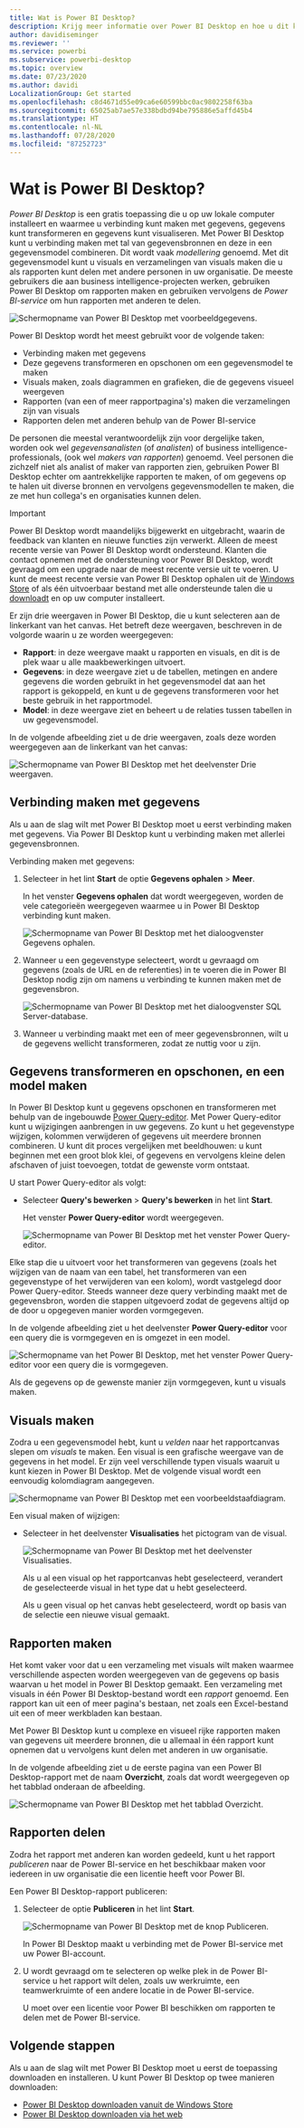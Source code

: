 ```yaml
---
title: Wat is Power BI Desktop?
description: Krijg meer informatie over Power BI Desktop en hoe u dit kunt gebruiken.
author: davidiseminger
ms.reviewer: ''
ms.service: powerbi
ms.subservice: powerbi-desktop
ms.topic: overview
ms.date: 07/23/2020
ms.author: davidi
LocalizationGroup: Get started
ms.openlocfilehash: c8d4671d55e09ca6e60599bbc0ac9802258f63ba
ms.sourcegitcommit: 65025ab7ae57e338bdbd94be795886e5affd45b4
ms.translationtype: HT
ms.contentlocale: nl-NL
ms.lasthandoff: 07/28/2020
ms.locfileid: "87252723"
---
```

# <a name="what-is-power-bi-desktop"></a>Wat is Power BI Desktop?

*Power BI Desktop* is een gratis toepassing die u op uw lokale computer installeert en waarmee u verbinding kunt maken met gegevens, gegevens kunt transformeren en gegevens kunt visualiseren. Met Power BI Desktop kunt u verbinding maken met tal van gegevensbronnen en deze in een gegevensmodel combineren. Dit wordt vaak *modellering* genoemd. Met dit gegevensmodel kunt u visuals en verzamelingen van visuals maken die u als rapporten kunt delen met andere personen in uw organisatie. De meeste gebruikers die aan business intelligence-projecten werken, gebruiken Power BI Desktop om rapporten maken en gebruiken vervolgens de *Power BI-service* om hun rapporten met anderen te delen.

![Schermopname van Power BI Desktop met voorbeeldgegevens.](media/desktop-what-is-desktop/what-is-desktop_01.png)

Power BI Desktop wordt het meest gebruikt voor de volgende taken:

* Verbinding maken met gegevens
* Deze gegevens transformeren en opschonen om een gegevensmodel te maken
* Visuals maken, zoals diagrammen en grafieken, die de gegevens visueel weergeven
* Rapporten (van een of meer rapportpagina's) maken die verzamelingen zijn van visuals
* Rapporten delen met anderen behulp van de Power BI-service

De personen die meestal verantwoordelijk zijn voor dergelijke taken, worden ook wel *gegevensanalisten* (of *analisten*) of business intelligence-professionals, (ook wel *makers van rapporten*) genoemd. Veel personen die zichzelf niet als analist of maker van rapporten zien, gebruiken Power BI Desktop echter om aantrekkelijke rapporten te maken, of om gegevens op te halen uit diverse bronnen en vervolgens gegevensmodellen te maken, die ze met hun collega's en organisaties kunnen delen.


> [!IMPORTANT]
> Power BI Desktop wordt maandelijks bijgewerkt en uitgebracht, waarin de feedback van klanten en nieuwe functies zijn verwerkt. Alleen de meest recente versie van Power BI Desktop wordt ondersteund. Klanten die contact opnemen met de ondersteuning voor Power BI Desktop, wordt gevraagd om een upgrade naar de meest recente versie uit te voeren. U kunt de meest recente versie van Power BI Desktop ophalen uit de [Windows Store](https://aka.ms/pbidesktopstore) of als één uitvoerbaar bestand met alle ondersteunde talen die u [downloadt](https://www.microsoft.com/download/details.aspx?id=58494) en op uw computer installeert.


Er zijn drie weergaven in Power BI Desktop, die u kunt selecteren aan de linkerkant van het canvas. Het betreft deze weergaven, beschreven in de volgorde waarin u ze worden weergegeven:
* **Rapport**: in deze weergave maakt u rapporten en visuals, en dit is de plek waar u alle maakbewerkingen uitvoert.
* **Gegevens**: in deze weergave ziet u de tabellen, metingen en andere gegevens die worden gebruikt in het gegevensmodel dat aan het rapport is gekoppeld, en kunt u de gegevens transformeren voor het beste gebruik in het rapportmodel.
* **Model**: in deze weergave ziet en beheert u de relaties tussen tabellen in uw gegevensmodel.

In de volgende afbeelding ziet u de drie weergaven, zoals deze worden weergegeven aan de linkerkant van het canvas:

![Schermopname van Power BI Desktop met het deelvenster Drie weergaven.](media/desktop-what-is-desktop/what-is-desktop-07.png)
 

## <a name="connect-to-data"></a>Verbinding maken met gegevens
Als u aan de slag wilt met Power BI Desktop moet u eerst verbinding maken met gegevens. Via Power BI Desktop kunt u verbinding maken met allerlei gegevensbronnen. 

Verbinding maken met gegevens:

1. Selecteer in het lint **Start** de optie **Gegevens ophalen** > **Meer**. 

   In het venster **Gegevens ophalen** dat wordt weergegeven, worden de vele categorieën weergegeven waarmee u in Power BI Desktop verbinding kunt maken.

   ![Schermopname van Power BI Desktop met het dialoogvenster Gegevens ophalen.](media/desktop-what-is-desktop/what-is-desktop_02.png)

2. Wanneer u een gegevenstype selecteert, wordt u gevraagd om gegevens (zoals de URL en de referenties) in te voeren die in Power BI Desktop nodig zijn om namens u verbinding te kunnen maken met de gegevensbron.

   ![Schermopname van Power BI Desktop met het dialoogvenster SQL Server-database.](media/desktop-what-is-desktop/what-is-desktop_03.png)

3. Wanneer u verbinding maakt met een of meer gegevensbronnen, wilt u de gegevens wellicht transformeren, zodat ze nuttig voor u zijn.

## <a name="transform-and-clean-data-create-a-model"></a>Gegevens transformeren en opschonen, en een model maken

In Power BI Desktop kunt u gegevens opschonen en transformeren met behulp van de ingebouwde [Power Query-editor](https://docs.microsoft.com/power-bi/desktop-query-overview). Met Power Query-editor kunt u wijzigingen aanbrengen in uw gegevens. Zo kunt u het gegevenstype wijzigen, kolommen verwijderen of gegevens uit meerdere bronnen combineren. U kunt dit proces vergelijken met beeldhouwen: u kunt beginnen met een groot blok klei, of gegevens en vervolgens kleine delen afschaven of juist toevoegen, totdat de gewenste vorm ontstaat. 

U start Power Query-editor als volgt:

- Selecteer **Query's bewerken** > **Query's bewerken** in het lint **Start**.

   Het venster **Power Query-editor** wordt weergegeven.

   ![Schermopname van Power BI Desktop met het venster Power Query-editor.](media/desktop-getting-started/designer_gsg_editquery.png)

Elke stap die u uitvoert voor het transformeren van gegevens (zoals het wijzigen van de naam van een tabel, het transformeren van een gegevenstype of het verwijderen van een kolom), wordt vastgelegd door Power Query-editor. Steeds wanneer deze query verbinding maakt met de gegevensbron, worden die stappen uitgevoerd zodat de gegevens altijd op de door u opgegeven manier worden vormgegeven.

In de volgende afbeelding ziet u het deelvenster **Power Query-editor** voor een query die is vormgegeven en is omgezet in een model.

 ![Schermopname van het Power BI Desktop, met het venster Power Query-editor voor een query die is vormgegeven.](media/desktop-getting-started/shapecombine_querysettingsfinished.png)

Als de gegevens op de gewenste manier zijn vormgegeven, kunt u visuals maken. 

## <a name="create-visuals"></a>Visuals maken 

Zodra u een gegevensmodel hebt, kunt u *velden* naar het rapportcanvas slepen om *visuals* te maken. Een visual is een grafische weergave van de gegevens in het model. Er zijn veel verschillende typen visuals waaruit u kunt kiezen in Power BI Desktop. Met de volgende visual wordt een eenvoudig kolomdiagram aangegeven. 

![Schermopname van Power BI Desktop met een voorbeeldstaafdiagram.](media/desktop-what-is-desktop/what-is-desktop_04.png)

Een visual maken of wijzigen: 

- Selecteer in het deelvenster **Visualisaties** het pictogram van de visual. 

   ![Schermopname van Power BI Desktop met het deelvenster Visualisaties.](media/desktop-what-is-desktop/what-is-desktop_05.png)

   Als u al een visual op het rapportcanvas hebt geselecteerd, verandert de geselecteerde visual in het type dat u hebt geselecteerd. 

   Als u geen visual op het canvas hebt geselecteerd, wordt op basis van de selectie een nieuwe visual gemaakt.


## <a name="create-reports"></a>Rapporten maken

Het komt vaker voor dat u een verzameling met visuals wilt maken waarmee verschillende aspecten worden weergegeven van de gegevens op basis waarvan u het model in Power BI Desktop gemaakt. Een verzameling met visuals in één Power BI Desktop-bestand wordt een *rapport* genoemd. Een rapport kan uit een of meer pagina's bestaan, net zoals een Excel-bestand uit een of meer werkbladen kan bestaan.

Met Power BI Desktop kunt u complexe en visueel rijke rapporten maken van gegevens uit meerdere bronnen, die u allemaal in één rapport kunt opnemen dat u vervolgens kunt delen met anderen in uw organisatie.

In de volgende afbeelding ziet u de eerste pagina van een Power BI Desktop-rapport met de naam **Overzicht**, zoals dat wordt weergegeven op het tabblad onderaan de afbeelding. 

![Schermopname van Power BI Desktop met het tabblad Overzicht.](media/desktop-what-is-desktop/what-is-desktop_01.png)

## <a name="share-reports"></a>Rapporten delen

Zodra het rapport met anderen kan worden gedeeld, kunt u het rapport *publiceren* naar de Power BI-service en het beschikbaar maken voor iedereen in uw organisatie die een licentie heeft voor Power BI. 

Een Power BI Desktop-rapport publiceren: 

1. Selecteer de optie **Publiceren** in het lint **Start**.

   ![Schermopname van Power BI Desktop met de knop Publiceren.](media/desktop-what-is-desktop/what-is-desktop_06.png)

   In Power BI Desktop maakt u verbinding met de Power BI-service met uw Power BI-account. 

2. U wordt gevraagd om te selecteren op welke plek in de Power BI-service u het rapport wilt delen, zoals uw werkruimte, een teamwerkruimte of een andere locatie in de Power BI-service. 

   U moet over een licentie voor Power BI beschikken om rapporten te delen met de Power BI-service.


## <a name="next-steps"></a>Volgende stappen

Als u aan de slag wilt met Power BI Desktop moet u eerst de toepassing downloaden en installeren. U kunt Power BI Desktop op twee manieren downloaden:

* [Power BI Desktop downloaden vanuit de Windows Store](https://aka.ms/pbidesktopstore)
* [Power BI Desktop downloaden via het web](https://www.microsoft.com/download/details.aspx?id=58494)

